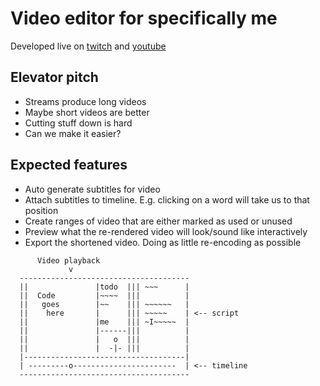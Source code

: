 # Video editor for specifically me

Developed live on [twitch](https://twitch.tv/sphaerophoria) and [youtube](https://youtube.com/playlist?list=PL980gcR1LE3IrSp9xkLHvogSs1QaaDIwu&si=EDrkx6xe_U1GqJvd)

## Elevator pitch
* Streams produce long videos
* Maybe short videos are better
* Cutting stuff down is hard
* Can we make it easier?

## Expected features
* Auto generate subtitles for video
* Attach subtitles to timeline. E.g. clicking on a word will take us to that position
* Create ranges of video that are either marked as used or unused
* Preview what the re-rendered video will look/sound like interactively
* Export the shortened video. Doing as little re-encoding as possible

```
      Video playback
             v
  --------------------------------------
  ||               |todo  ||| ~~~      |
  ||  Code         |~~~~  |||          |
  ||   goes        |~~    ||| ~~~~~~   |
  ||    here       |      ||| ~~~~~    | <-- script
  ||               |me    ||| ~I~~~~~  |
  ||               |------|||          |
  ||               |   o  |||          |
  ||               |  -|- |||          |
  |------------------------------------|
  | ---------o-----------------------  | <-- timeline
  --------------------------------------

```
